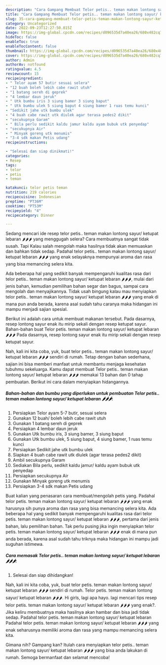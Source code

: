 ```yaml
---
description: "Cara Gampang Membuat Telor petis.. teman makan lontong sayur/ ketupat lebaran 🌶🌶🌶 yang Enak, Buat Buka Puasa}"
title: "Cara Gampang Membuat Telor petis.. teman makan lontong sayur/ ketupat lebaran 🌶🌶🌶 yang Enak, Buat Buka Puasa}"
slug: 35-cara-gampang-membuat-telor-petis-teman-makan-lontong-sayur-ketupat-lebaran-yang-enak-buat-buka-puasa
category: Uncategorized
date: 2022-09-23T12:27:50.015Z
image: https://img-global.cpcdn.com/recipes/d096535d7a40ea26/680x482cq70/telor-petis-teman-makan-lontong-sayur-ketupat-lebaran-foto-resep-utama.jpg
hideToc: false
enableToc: true
enableTocContent: false
thumbnail: https://img-global.cpcdn.com/recipes/d096535d7a40ea26/680x482cq70/telor-petis-teman-makan-lontong-sayur-ketupat-lebaran-foto-resep-utama.jpg
cover: https://img-global.cpcdn.com/recipes/d096535d7a40ea26/680x482cq70/telor-petis-teman-makan-lontong-sayur-ketupat-lebaran-foto-resep-utama.jpg
author: Admin
authorAv: notfound
ratingvalue: 4.5
reviewcount: 15
recipeingredient:
- " Telor ayam 57 butir sesuai selera"
- "12 buah boleh lebih cabe rawit utuh"
- "1 batang sereh di geprek"
- "4 lembar daun jeruk"
- " Utk bumbu iris 3 siung bamer 3 siung baput"
- " Utk bumbu ulek 5 siung baput 4 siung bamer 1 ruas temu kunci"
- "Sedikit jahe utk bumbu ulek"
- "4 buah cabe rawit utk diulek agar terasa pedes2 dikit"
- "secukupnya Garam"
- " Bila perlu sedikit kaldu jamur kaldu ayam bubuk utk penyedap"
- "secukupnya Air"
- " Minyak goreng utk menumis"
- "3-4 sdk makan Petis udang"
recipeinstructions:

- "Selesai dan siap dinikmati!"
categories:
- Resep
tags:
- telor
- petis
- teman

katakunci: telor petis teman 
nutrition: 219 calories
recipecuisine: Indonesian
preptime: "PT36M"
cooktime: "PT53M"
recipeyield: "4"
recipecategory: Dinner

---
```



Sedang mencari ide resep telor petis.. teman makan lontong sayur/ ketupat lebaran 🌶🌶🌶 yang menggugah selera? Cara membuatnya sangat tidak susah. Tapi Kalau salah mengolah maka hasilnya tidak akan memuaskan dan bahkan tidak sedap. Padahal telor petis.. teman makan lontong sayur/ ketupat lebaran 🌶🌶🌶 yang enak selayaknya mempunyai aroma dan rasa yang bisa memancing selera kita.


Ada beberapa hal yang sedikit banyak mempengaruhi kualitas rasa dari telor petis.. teman makan lontong sayur/ ketupat lebaran 🌶🌶🌶, mulai dari jenis bahan, kemudian pemilihan bahan segar dan bagus, sampai cara mengolah dan menyajikannya. Tidak usah bingung kalau mau menyiapkan telor petis.. teman makan lontong sayur/ ketupat lebaran 🌶🌶🌶 yang enak di mana pun anda berada, karena asal sudah tahu caranya maka hidangan ini mampu menjadi sajian spesial.

Berikut ini adalah cara untuk membuat makanan tersebut. Pada dasarnya, resep lontong sayur enak itu mirip sekali dengan resep ketupat sayur. Bahan-bahan buat Telor petis. teman makan lontong sayur/ ketupat lebaran 🌶🌶🌶 Pada dasarnya, resep lontong sayur enak itu mirip sekali dengan resep ketupat sayur.


Nah, kali ini kita coba, yuk, buat telor petis.. teman makan lontong sayur/ ketupat lebaran 🌶🌶🌶 sendiri di rumah. Tetap dengan bahan sederhana, sajian ini bisa memberi manfaat untuk membantu menjaga kesehatan tubuhmu sekeluarga. Kamu dapat membuat Telor petis.. teman makan lontong sayur/ ketupat lebaran 🌶🌶🌶 memakai 13 bahan dan 0 tahap pembuatan. Berikut ini cara dalam menyiapkan hidangannya.

<!--inarticleads1-->

##### Bahan-bahan dan bumbu yang diperlukan untuk pembuatan Telor petis.. teman makan lontong sayur/ ketupat lebaran 🌶🌶🌶:

1. Persiapkan  Telor ayam 5-7 butir, sesuai selera
1. Gunakan 12 buah/ boleh lebih cabe rawit utuh
1. Gunakan 1 batang sereh di geprek
1. Persiapkan 4 lembar daun jeruk
1. Gunakan  Utk bumbu iris, 3 siung bamer, 3 siung baput
1. Gunakan  Utk bumbu ulek, 5 siung baput, 4 siung bamer, 1 ruas temu kunci
1. Persiapkan Sedikit jahe utk bumbu ulek
1. Siapkan 4 buah cabe rawit utk diulek (agar terasa pedes2 dikit)
1. Ambil secukupnya Garam
1. Sediakan  Bila perlu, sedikit kaldu jamur/ kaldu ayam bubuk utk penyedap
1. Persiapkan secukupnya Air
1. Gunakan  Minyak goreng utk menumis
1. Persiapkan 3-4 sdk makan Petis udang


Buat kalian yang penasaran cara membuat/mengolah petis yang. Padahal telor petis. teman makan lontong sayur/ ketupat lebaran 🌶🌶🌶 yang enak harusnya sih punya aroma dan rasa yang bisa memancing selera kita. Ada beberapa hal yang sedikit banyak mempengaruhi kualitas rasa dari telor petis. teman makan lontong sayur/ ketupat lebaran 🌶🌶🌶, pertama dari jenis bahan, lalu pemilihan bahan. Tak perlu pusing jika ingin menyiapkan telor petis. teman makan lontong sayur/ ketupat lebaran 🌶🌶🌶 enak di mana pun anda berada, karena asal sudah tahu triknya maka hidangan ini mampu jadi suguhan istimewa. 

<!--inarticleads2-->

##### Cara memasak Telor petis.. teman makan lontong sayur/ ketupat lebaran 🌶🌶🌶:


1. Selesai dan siap dihidangkan!

Nah, kali ini kita coba, yuk, buat telor petis. teman makan lontong sayur/ ketupat lebaran 🌶🌶🌶 sendiri di rumah. Telor petis. teman makan lontong sayur/ ketupat lebaran 🌶🌶🌶. Hi girls, lagi apa hayo. lagi mencari tips resep telor petis. teman makan lontong sayur/ ketupat lebaran 🌶🌶🌶 yang enak?. Jika keliru membuatnya maka hasilnya akan hambar dan bisa jadi tidak sedap. Padahal telor petis. teman makan lontong sayur/ ketupat lebaran Padahal telor petis. teman makan lontong sayur/ ketupat lebaran 🌶🌶🌶 yang enak seharusnya memiliki aroma dan rasa yang mampu memancing selera kita. 

Gimana nih? Gampang kan? Itulah cara menyiapkan telor petis.. teman makan lontong sayur/ ketupat lebaran 🌶🌶🌶 yang bisa anda lakukan di rumah. Semoga bermanfaat dan selamat mencoba!
